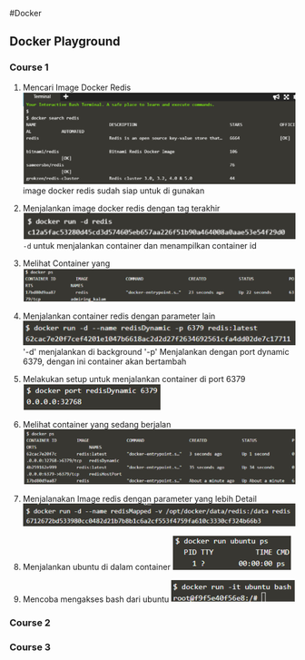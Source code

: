 #Docker

## Docker Playground

### Course 1 

1. Mencari Image Docker Redis  
![Step 1](https://raw.githubusercontent.com/indrahad/tcclanjut/master/minggu-03/course-01/step1.png)
 image docker redis sudah siap untuk di gunakan

2. Menjalankan image docker redis dengan tag terakhir
![Step 2](https://raw.githubusercontent.com/indrahad/tcclanjut/master/minggu-03/course-01/step2.png)
`-d` untuk menjalankan container dan menampilkan container id

3. Melihat Container yang 
![Step 3](https://raw.githubusercontent.com/indrahad/tcclanjut/master/minggu-03/course-01/step3.png)

4. Menjalankan container redis dengan parameter lain
![Step 4](https://raw.githubusercontent.com/indrahad/tcclanjut/master/minggu-03/course-01/step4.png)
'-d' menjalankan di background '-p' Menjalankan dengan port dynamic 6379, dengan ini container akan bertambah

5. Melakukan setup untuk menjalankan container di port 6379
![Step 5](https://raw.githubusercontent.com/indrahad/tcclanjut/master/minggu-03/course-01/step5.png)

6. Melihat container yang sedang berjalan
![Step 6](https://raw.githubusercontent.com/indrahad/tcclanjut/master/minggu-03/course-01/step6.png)

7. Menjalanakan Image redis dengan parameter yang lebih Detail
![Step 7](https://raw.githubusercontent.com/indrahad/tcclanjut/master/minggu-03/course-01/step7.png)

8. Menjalankan ubuntu di dalam container
![Step 8](https://raw.githubusercontent.com/indrahad/tcclanjut/master/minggu-03/course-01/step8.png)

9. Mencoba mengakses bash dari ubuntu
![Step 9](https://raw.githubusercontent.com/indrahad/tcclanjut/master/minggu-03/course-01/step9.png)

### Course 2


### Course 3
